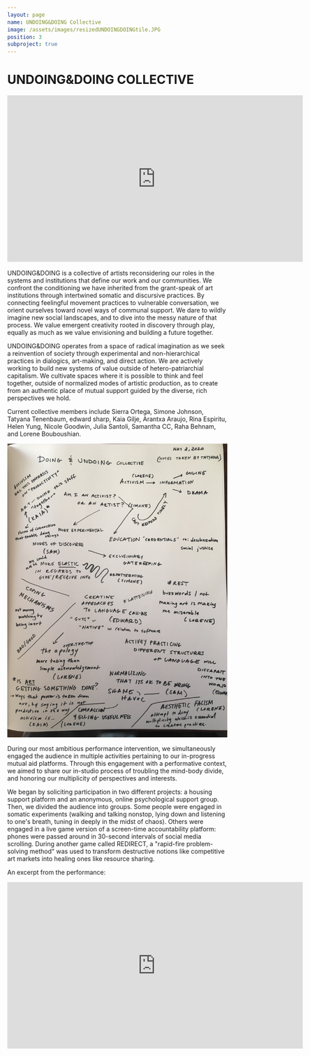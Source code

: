 ```yaml
---
layout: page
name: UNDOING&DOING Collective
image: /assets/images/resizedUNDOINGDOINGtile.JPG
position: 3
subproject: true
---
```


# UNDOING&DOING COLLECTIVE

<div class="center">
  <iframe width="677" height="381" src="https://www.youtube.com/embed/7uuP-vz8Pzk" frameborder="0" allow="accelerometer; autoplay; clipboard-write; encrypted-media; gyroscope; picture-in-picture" allowfullscreen></iframe>
</div>

UNDOING&DOING is a collective of artists reconsidering our roles in the systems and institutions that define our work and our communities. We confront the conditioning we have inherited from the grant-speak of art institutions through intertwined somatic and discursive practices. By connecting feelingful movement practices to vulnerable conversation, we orient ourselves toward novel ways of communal support. We dare to wildly imagine new social landscapes, and to dive into the messy nature of that process. We value emergent creativity rooted in discovery through play, equally as much as we value envisioning and building a future together.  

UNDOING&DOING operates from a space of radical imagination as we seek a reinvention of society through experimental and non-hierarchical practices in dialogics, art-making, and direct action. We are actively working to build new systems of value outside of hetero-patriarchial capitalism. We cultivate spaces where it is possible to think and feel together, outside of normalized modes of artistic production, as to create from an authentic place of mutual support guided by the diverse, rich perspectives we hold. 

Current collective members include Sierra Ortega, Simone Johnson, Tatyana Tenenbaum, edward sharp, Kaia Gilje, Arantxa Araujo, Rina Espiritu, Helen Yung, Nicole Goodwin, Julia Santoli, Samantha CC, Raha Behnam, and Lorene Bouboushian.

![Undoing and Doing Notes](/assets/images/udnotesfromtaty.JPG)

During our most ambitious performance intervention, we simultaneously engaged the audience in multiple activities pertaining to our in-progress mutual aid platforms. Through this engagement with a performative context, we aimed to share our in-studio process of troubling the mind-body divide, and honoring our multiplicity of perspectives and interests.

We began by soliciting participation in two different projects: a housing support platform and an anonymous, online psychological support group.
Then, we divided the audience into groups. Some people were engaged in somatic experiments (walking and talking nonstop, lying down and listening to one's breath, tuning in deeply in the midst of chaos). Others were engaged in a live game version of a screen-time accountability platform: phones were passed around in 30-second intervals of social media scrolling. During another game called REDIRECT, a "rapid-fire problem-solving method" was used to transform destructive notions like competitive art markets into healing ones like resource sharing.

An excerpt from the performance:

<div class="center">
  <iframe width="677" height="381" src="https://www.youtube.com/embed/4jMznFDWXYo?list=PLQNLch_LOQBu0gxedgxYRV6FT7tP7mscw" frameborder="0" allow="accelerometer; autoplay; clipboard-write; encrypted-media; gyroscope; picture-in-picture" allowfullscreen></iframe>
</div>
